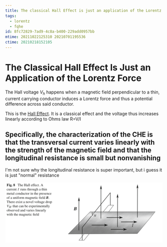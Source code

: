 ```yaml
---
title: The classical Hall Effect is just an application of the Lorentz Force
tags:
  - lorentz
  - fqhe
id: 8fc72829-7ad9-4c8a-b400-229add0957bb
mtime: 20211022125310 20210701195536
ctime: 20210218152105
---
```


# The Classical Hall Effect Is Just an Application of the Lorentz Force

The Hall voltage $V_h$ happens when a magnetic field perpendicular to a thin, current carrying conductor induces a Lorentz force and thus a potential difference across said conductor.

This is the <u>Hall Effect</u>. It is a classical effect and the voltage thus increases linearly according to Ohms law R=V/I

## Specifically, the characterization of the CHE is that the transversal current varies linearly with the strength of the magnetic field and that the longitudinal resistance is small but nonvanishing

I'm not sure why the longitudinal resistance is super important, but i guess it is just "normal" resistance

![](./media/che.png)
